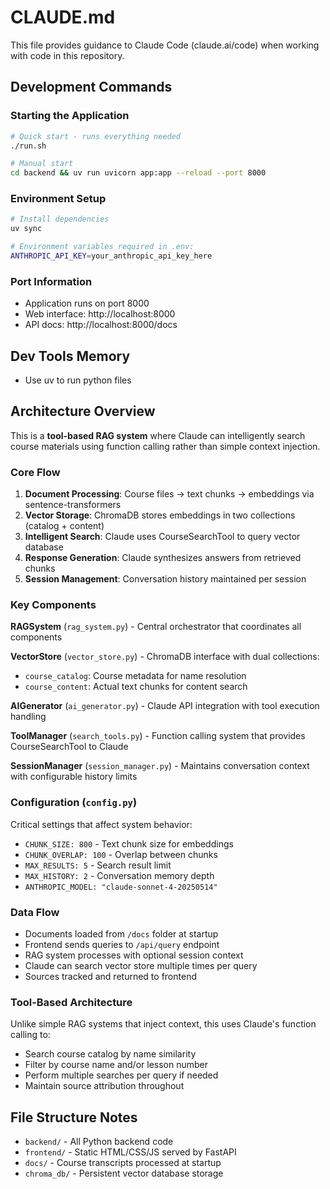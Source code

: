 # CLAUDE.md

This file provides guidance to Claude Code (claude.ai/code) when working with code in this repository.

## Development Commands

### Starting the Application
```bash
# Quick start - runs everything needed
./run.sh

# Manual start
cd backend && uv run uvicorn app:app --reload --port 8000
```

### Environment Setup
```bash
# Install dependencies
uv sync

# Environment variables required in .env:
ANTHROPIC_API_KEY=your_anthropic_api_key_here
```

### Port Information
- Application runs on port 8000
- Web interface: http://localhost:8000  
- API docs: http://localhost:8000/docs

## Dev Tools Memory

- Use uv to run python files

## Architecture Overview

This is a **tool-based RAG system** where Claude can intelligently search course materials using function calling rather than simple context injection.

### Core Flow
1. **Document Processing**: Course files → text chunks → embeddings via sentence-transformers
2. **Vector Storage**: ChromaDB stores embeddings in two collections (catalog + content)  
3. **Intelligent Search**: Claude uses CourseSearchTool to query vector database
4. **Response Generation**: Claude synthesizes answers from retrieved chunks
5. **Session Management**: Conversation history maintained per session

### Key Components

**RAGSystem** (`rag_system.py`) - Central orchestrator that coordinates all components

**VectorStore** (`vector_store.py`) - ChromaDB interface with dual collections:
- `course_catalog`: Course metadata for name resolution
- `course_content`: Actual text chunks for content search  

**AIGenerator** (`ai_generator.py`) - Claude API integration with tool execution handling

**ToolManager** (`search_tools.py`) - Function calling system that provides CourseSearchTool to Claude

**SessionManager** (`session_manager.py`) - Maintains conversation context with configurable history limits

### Configuration (`config.py`)
Critical settings that affect system behavior:
- `CHUNK_SIZE: 800` - Text chunk size for embeddings
- `CHUNK_OVERLAP: 100` - Overlap between chunks  
- `MAX_RESULTS: 5` - Search result limit
- `MAX_HISTORY: 2` - Conversation memory depth
- `ANTHROPIC_MODEL: "claude-sonnet-4-20250514"`

### Data Flow
- Documents loaded from `/docs` folder at startup
- Frontend sends queries to `/api/query` endpoint  
- RAG system processes with optional session context
- Claude can search vector store multiple times per query
- Sources tracked and returned to frontend

### Tool-Based Architecture
Unlike simple RAG systems that inject context, this uses Claude's function calling to:
- Search course catalog by name similarity
- Filter by course name and/or lesson number  
- Perform multiple searches per query if needed
- Maintain source attribution throughout

## File Structure Notes
- `backend/` - All Python backend code
- `frontend/` - Static HTML/CSS/JS served by FastAPI
- `docs/` - Course transcripts processed at startup  
- `chroma_db/` - Persistent vector database storage